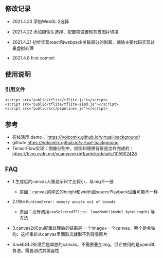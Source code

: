 

## 修改记录

- 2021.4.23 添加WebGL 2选择

- 2021.4.22 添加摄像头选择、配置项设置和背景图片切换

- 2021.4.21 初步实现react和webpack关联部分的剥离，摘除主要代码实现背景虚拟处理

- 2021.4.8 first commit

## 使用说明

### 引用文件
```
<script src="public/tflite/tflite.js"></script>
<script src="public/tflite/tflite-simd.js"></script>
<script src="public/src/pipelines.js"></script>
```

## 参考

- 在线演示 demo： https://volcomix.github.io/virtual-background/
- github: https://volcomix.github.io/virtual-background
- TensorFlow实现：图像分割中，抠图和替换背景是怎样完成的：https://blog.csdn.net/yuanyuneixin1/article/details/105902428

## FAQ

- 1.生成后的canvas人像显示尺寸比较小，与img不一致
    - 原因：canvas的样式的height和width跟sourcePlayback设置可能不一样
    
- 2.tflite `RuntimeError: memory access out of bounds`
    - 原因：没有调用`newSelectedTFLite._loadModel(model.byteLength)` 等方法

- 3.canvas2dCpu配置处理后的结果是 一个image+一个canvas，两个是单独的，这样重新从canvas里面取流就取不到背景图片

- 4.webGL2处理后是单独的canvas，不需要叠加img，但它使用的是openGL算法，需要测试其兼容性
